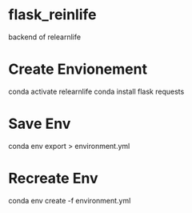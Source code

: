 # flask_reinlife
 backend of relearnlife

# Create Envionement
 
 conda activate relearnlife
 conda install flask requests

# Save Env
 conda env export > environment.yml

# Recreate Env
 conda env create -f environment.yml
